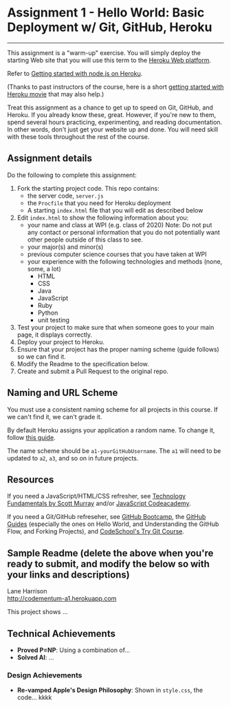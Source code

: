 Assignment 1 - Hello World: Basic Deployment w/ Git, GitHub, Heroku  
===
---

This assignment is a "warm-up" exercise. 
You will simply deploy the starting Web site that you will use this term to the [Heroku Web platform](http://www.heroku.com/). 

Refer to [Getting started with node.js on Heroku](https://devcenter.heroku.com/articles/getting-started-with-nodejs#introduction).

(Thanks to past instructors of the course, here is a short [getting started with Heroku movie](http://web.cs.wpi.edu/~gpollice/Movies/HerokuGettingStarted/) that may also help.)

Treat this assignment as a chance to get up to speed on Git, GitHub, and Heroku. 
If you already know these, great. 
However, if you're new to them, spend several hours practicing, experimenting, and reading documentation. 
In other words, don't just get your website up and done. You will need skill with these tools throughout the rest of the course.

Assignment details
---

Do the following to complete this assignment:

1. Fork the starting project code. This repo contains:
    * the server code, `server.js`
    * the `Procfile` that you need for Heroku deployment
    * A starting `index.html` file that you will edit as described below
2. Edit `index.html` to show the following information about you:
    * your name and class at WPI (e.g. class of 2020) Note: Do not put any contact or personal information that you do not potentially want other people outside of this class to see.
    * your major(s) and minor(s)
    * previous computer science courses that you have taken at WPI
    * your experience with the following technologies and methods (none, some, a lot)
        * HTML
        * CSS
        * Java
        * JavaScript
        * Ruby
        * Python
        * unit testing
3. Test your project to make sure that when someone goes to your main page, it displays correctly.
4. Deploy your project to Heroku.
5. Ensure that your project has the proper naming scheme (guide follows) so we can find it.
6. Modify the Readme to the specification below.
7. Create and submit a Pull Request to the original repo.

Naming and URL Scheme
---

You must use a consistent naming scheme for all projects in this course.
If we can't find it, we can't grade it.

By default Heroku assigns your application a random name.
To change it, follow [this guide](https://devcenter.heroku.com/articles/renaming-apps).

The name scheme should be `a1-yourGitHubUsername`.
The `a1` will need to be updated to `a2`, `a3`, and so on in future projects.

Resources
---

If you need a JavaScript/HTML/CSS refresher, see [Technology Fundamentals by Scott Murray](http://chimera.labs.oreilly.com/books/1230000000345/ch03.html#_html) and/or [JavaScript Codeacademy](https://www.codecademy.com/en/tracks/javascript).

If you need a Git/GitHub refreseher, see [GitHub Bootcamp](https://help.github.com/categories/bootcamp/), the [GitHub Guides](https://guides.github.com/) (especially the ones on Hello World, and Understanding the GitHub Flow, and Forking Projects), and [CodeSchool's Try Git Course](https://www.codeschool.com/courses/try-git).

Sample Readme (delete the above when you're ready to submit, and modify the below so with your links and descriptions)
---

Lane Harrison  
http://codementum-a1.herokuapp.com

This project shows ...

## Technical Achievements
- **Proved P=NP**: Using a combination of...
- **Solved AI**: ...

### Design Achievements
- **Re-vamped Apple's Design Philosophy**: Shown in `style.css`, the code...
kkkk

